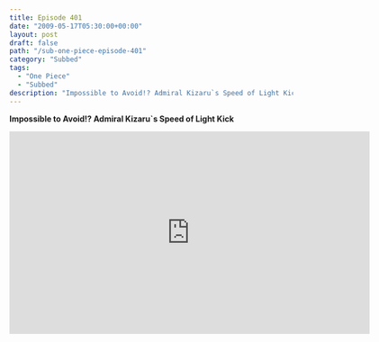 ```yaml
---
title: Episode 401
date: "2009-05-17T05:30:00+00:00"
layout: post
draft: false
path: "/sub-one-piece-episode-401"
category: "Subbed"
tags:
  - "One Piece"
  - "Subbed"
description: "Impossible to Avoid!? Admiral Kizaru`s Speed of Light Kick"
---
```


**Impossible to Avoid!? Admiral Kizaru`s Speed of Light Kick**

<iframe width="640" height="360" src="https://www.rapidvideo.com/e/G0NNR9O1L3" frameborder="0" marginwidth=0 marginheight=0 scrolling=no allowfullscreen></iframe>

